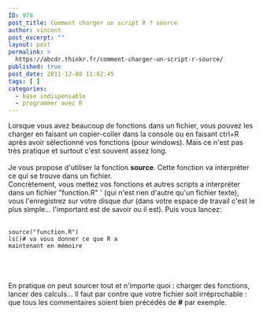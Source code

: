```yaml
---
ID: 978
post_title: Comment charger un script R ? source
author: vincent
post_excerpt: ""
layout: post
permalink: >
  https://abcdr.thinkr.fr/comment-charger-un-script-r-source/
published: true
post_date: 2011-12-08 11:02:45
tags: [ ]
categories:
  - base indispensable
  - programmer avec R
---
```

Lorsque vous avez beaucoup de fonctions dans un fichier, vous pouvez les charger en faisant un copier-coller dans la console ou en faisant ctrl+R après avoir sélectionné vos fonctions (pour windows). Mais ce n'est pas très pratique et surtout c'est souvent assez long.<br /><br />Je vous propose d'utiliser la fonction <strong>source</strong>. Cette fonction va interpréter ce qui se trouve dans un fichier.<br />Concrètement, vous mettez vos fonctions et autres scripts a interpréter dans un fichier "function.R" ' (qui n'est rien d'autre qu'un fichier texte), vous l'enregistrez sur votre disque dur (dans votre espace de travail c'est le plus simple... l'important est de savoir ou il est). Puis vous lancez:<br /><br /> <pre><code>source("function.R")<br />ls()# va vous donner ce que R a maintenant en mémoire<br /></code></pre> <br /><br /><br />En pratique on peut sourcer tout et n'importe quoi : charger des fonctions, lancer des calculs... Il faut par contre que votre fichier soit irréprochable : que tous les commentaires soient bien précédés de <strong>#</strong> par exemple.<br /><br />
